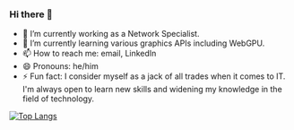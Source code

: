 ### Hi there 👋
- 🔭 I’m currently working as a Network Specialist.
- 🌱 I’m currently learning various graphics APIs including WebGPU.
- 📫 How to reach me: email, LinkedIn
- 😄 Pronouns: he/him
- ⚡ Fun fact: I consider myself as a jack of all trades when it comes to IT. I'm always open to learn new skills and widening my knowledge in the field of technology.

[![Top Langs](https://github-readme-stats.vercel.app/api/top-langs/?username=anteroul&layout=compact&theme=dracula&langs_count=10)](https://github.com/anuraghazra/github-readme-stats)
